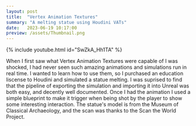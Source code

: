 ```yaml
---
layout: post
title:  "Vertex Animation Textures"
summary: "A melting statue using Houdini VATs"
date:   2023-06-19 10:17:00
preview: /assets/Thumbnail.png
---
```


{% include youtube.html id="SwZkA_Hh1TA" %}

When I first saw what Vertex Animation Textures were capable of I was shocked, I had never seen such amazing animations and simulations run in real time. I wanted to learn how to use them, so I purchased an education liscense to Houdini and simulated a statue melting. I was suprised to find that the pipeline of exporting the simulation and importing it into Unreal was both easy, and decently well documented. Once I had the animation I used a simple blueprint to make it trigger when being shot by the player to show some interesting interaction. The statue's model is from the Museum of Classical Archaeology, and the scan was thanks to the Scan the World Project.
